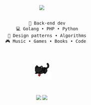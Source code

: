 <div align="center">
<img src="https://readme-typing-svg.demolab.com?font=Inconsolata&weight=500&size=50&duration=4000&pause=300&color=EB6AA3&center=true&vCenter=true&multiline=true&repeat=false&random=false&width=1300&height=140&lines=Hello+world!;" width="70%" />
<br><br>
<pre>
    💼 Back-end dev
    💻 Golang • PHP • Python
    📖 Design patterns • Algorithms
    🎮 Music • Games • Books • Code 
</pre>
<br><br>
<img src="https://github.com/llerabietech/llerabietech/blob/main/assets/black-cat.gif" height="60" />
<br><br><br>

[![](https://img.shields.io/badge/habr-8A2BE2)](https://career.habr.com/llerabie)
[![](https://img.shields.io/badge/telegram-blue)](https://telegram.me/llerabie)
</div>
